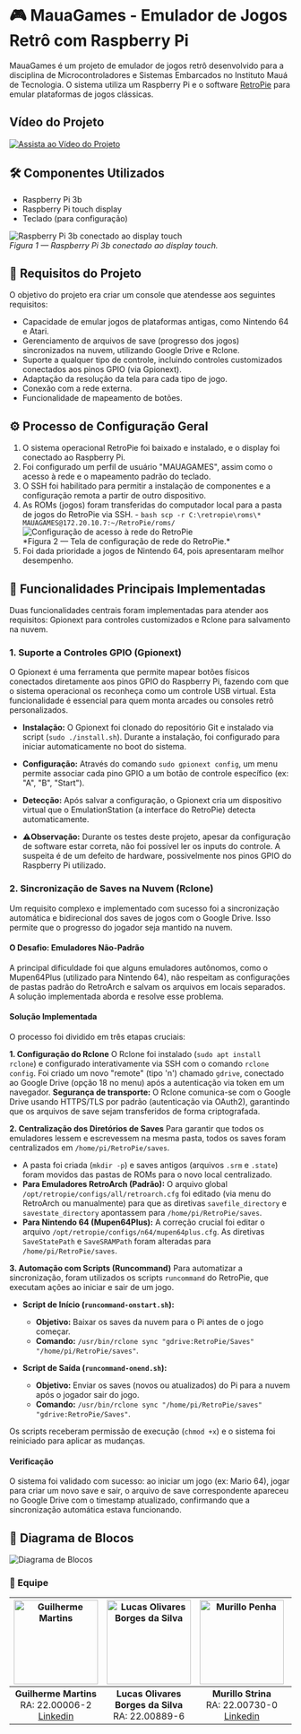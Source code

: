 # 🎮 MauaGames - Emulador de Jogos Retrô com Raspberry Pi

MauaGames é um projeto de emulador de jogos retrô desenvolvido para a disciplina de Microcontroladores e Sistemas Embarcados no Instituto Mauá de Tecnologia. O sistema utiliza um Raspberry Pi e o software [RetroPie](https://retropie.org.uk/) para emular plataformas de jogos clássicas.

## Vídeo do Projeto

[![Assista ao Vídeo do Projeto](https://img.youtube.com/vi/NNidmGGiWNA/0.jpg)](https://www.youtube.com/watch?v=NNidmGGiWNA)

## 🛠️ Componentes Utilizados

- Raspberry Pi 3b
- Raspberry Pi touch display
- Teclado (para configuração)

![Raspberry Pi 3b conectado ao display touch](imagens/raspberry_pi_conectado_display.jpg)  
_Figura 1 — Raspberry Pi 3b conectado ao display touch._

## 🎯 Requisitos do Projeto

O objetivo do projeto era criar um console que atendesse aos seguintes requisitos:

- Capacidade de emular jogos de plataformas antigas, como Nintendo 64 e Atari.
- Gerenciamento de arquivos de save (progresso dos jogos) sincronizados na nuvem, utilizando Google Drive e Rclone.
- Suporte a qualquer tipo de controle, incluindo controles customizados conectados aos pinos GPIO (via Gpionext).
- Adaptação da resolução da tela para cada tipo de jogo.
- Conexão com a rede externa.
- Funcionalidade de mapeamento de botões.

## ⚙️ Processo de Configuração Geral

1.  O sistema operacional RetroPie foi baixado e instalado, e o display foi conectado ao Raspberry Pi.
2.  Foi configurado um perfil de usuário "MAUAGAMES", assim como o acesso à rede e o mapeamento padrão do teclado.
3.  O SSH foi habilitado para permitir a instalação de componentes e a configuração remota a partir de outro dispositivo.
4.  As ROMs (jogos) foram transferidas do computador local para a pasta de jogos do RetroPie via SSH. - `bash
scp -r C:\retropie\roms\* MAUAGAMES@172.20.10.7:~/RetroPie/roms/
`
    ![Configuração de acesso à rede do RetroPie](imagens/tela_configuracao_retropie_wifi.jpg)  
     \*Figura 2 — Tela de configuração de rede do RetroPie.\*
5.  Foi dada prioridade a jogos de Nintendo 64, pois apresentaram melhor desempenho.

## 🚀 Funcionalidades Principais Implementadas

Duas funcionalidades centrais foram implementadas para atender aos requisitos: Gpionext para controles customizados e Rclone para salvamento na nuvem.

### 1. Suporte a Controles GPIO (Gpionext)

O Gpionext é uma ferramenta que permite mapear botões físicos conectados diretamente aos pinos GPIO do Raspberry Pi, fazendo com que o sistema operacional os reconheça como um controle USB virtual. Esta funcionalidade é essencial para quem monta arcades ou consoles retrô personalizados.

- **Instalação:** O Gpionext foi clonado do repositório Git e instalado via script (`sudo ./install.sh`). Durante a instalação, foi configurado para iniciar automaticamente no boot do sistema.
- **Configuração:** Através do comando `sudo gpionext config`, um menu permite associar cada pino GPIO a um botão de controle específico (ex: "A", "B", "Start").
- **Detecção:** Após salvar a configuração, o Gpionext cria um dispositivo virtual que o EmulationStation (a interface do RetroPie) detecta automaticamente.

- ⚠️**Observação:** Durante os testes deste projeto, apesar da configuração de software estar correta, não foi possível ler os inputs do controle. A suspeita é de um defeito de hardware, possivelmente nos pinos GPIO do Raspberry Pi utilizado.

### 2. Sincronização de Saves na Nuvem (Rclone)

Um requisito complexo e implementado com sucesso foi a sincronização automática e bidirecional dos saves de jogos com o Google Drive. Isso permite que o progresso do jogador seja mantido na nuvem.

#### O Desafio: Emuladores Não-Padrão

A principal dificuldade foi que alguns emuladores autônomos, como o Mupen64Plus (utilizado para Nintendo 64), não respeitam as configurações de pastas padrão do RetroArch e salvam os arquivos em locais separados. A solução implementada aborda e resolve esse problema.

#### Solução Implementada

O processo foi dividido em três etapas cruciais:

**1. Configuração do Rclone**
O Rclone foi instalado (`sudo apt install rclone`) e configurado interativamente via SSH com o comando `rclone config`. Foi criado um novo "remote" (tipo 'n') chamado `gdrive`, conectado ao Google Drive (opção 18 no menu) após a autenticação via token em um navegador.
**Segurança de transporte:** O Rclone comunica-se com o Google Drive usando HTTPS/TLS por padrão (autenticação via OAuth2), garantindo que os arquivos de save sejam transferidos de forma criptografada.

**2. Centralização dos Diretórios de Saves**
Para garantir que todos os emuladores lessem e escrevessem na mesma pasta, todos os saves foram centralizados em `/home/pi/RetroPie/saves`.

- A pasta foi criada (`mkdir -p`) e saves antigos (arquivos `.srm` e `.state`) foram movidos das pastas de ROMs para o novo local centralizado.
- **Para Emuladores RetroArch (Padrão):** O arquivo global `/opt/retropie/configs/all/retroarch.cfg` foi editado (via menu do RetroArch ou manualmente) para que as diretivas `savefile_directory` e `savestate_directory` apontassem para `/home/pi/RetroPie/saves`.
- **Para Nintendo 64 (Mupen64Plus):** A correção crucial foi editar o arquivo `/opt/retropie/configs/n64/mupen64plus.cfg`. As diretivas `SaveStatePath` e `SaveSRAMPath` foram alteradas para `/home/pi/RetroPie/saves`.

**3. Automação com Scripts (Runcommand)**
Para automatizar a sincronização, foram utilizados os scripts `runcommand` do RetroPie, que executam ações ao iniciar e sair de um jogo.

- **Script de Início (`runcommand-onstart.sh`):**

  - **Objetivo:** Baixar os saves da nuvem para o Pi antes de o jogo começar.
  - **Comando:** `/usr/bin/rclone sync "gdrive:RetroPie/Saves" "/home/pi/RetroPie/saves"`.

- **Script de Saída (`runcommand-onend.sh`):**
  - **Objetivo:** Enviar os saves (novos ou atualizados) do Pi para a nuvem após o jogador sair do jogo.
  - **Comando:** `/usr/bin/rclone sync "/home/pi/RetroPie/saves" "gdrive:RetroPie/Saves"`.

Os scripts receberam permissão de execução (`chmod +x`) e o sistema foi reiniciado para aplicar as mudanças.

#### Verificação

O sistema foi validado com sucesso: ao iniciar um jogo (ex: Mario 64), jogar para criar um novo save e sair, o arquivo de save correspondente apareceu no Google Drive com o timestamp atualizado, confirmando que a sincronização automática estava funcionando.

## 🧩 Diagrama de Blocos

![Diagrama de Blocos](imagens/diagrama_microcontrolador_t2_t3.png)

### 👥 Equipe

|                   <img src="imagens/GuilhermeMartins.jpg" alt="Guilherme Martins" width="150px">                    | <img src="imagens/LucasSilva.png" alt="Lucas Olivares Borges da Silva" width="150px"> |               <img src="imagens/MurilloStrina.jpg" alt="Murillo Penha" width="150px">               |                       <img src="imagens/PedroDec.jpg" alt="Pedro Campos Dec" width="150px">                       |
| :-----------------------------------------------------------------------------------------------------------------: | :-----------------------------------------------------------------------------------: | :-------------------------------------------------------------------------------------------------: | :---------------------------------------------------------------------------------------------------------------: |
| **Guilherme Martins** <br> RA: 22.00006-2 <br> [Linkedin](https://www.linkedin.com/in/guilherme-martins-979744345/) |                **Lucas Olivares Borges da Silva** <br> RA: 22.00889-6                 | **Murillo Strina** <br> RA: 22.00730-0 <br> [Linkedin](https://www.linkedin.com/in/murillo-strina/) | **Pedro Campos Dec** <br> RA: 22.00787-3 <br> [Linkedin](https://www.linkedin.com/in/pedro-campos-dec-7514922b8/) |
